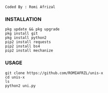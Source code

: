 ````
Coded By : Romi Afrizal
````
### INSTALLATION
````
pkg update && pkg upgrade 
pkg install git 
pkg install python2 
pip2 install requests 
pip2 install bs4 
pip2 install mechanize 
````
### USAGE
````
git clone https://github.com/ROMIAFRZL/unis-x 
cd unis-x
ls 
python2 uni.py
````
#
